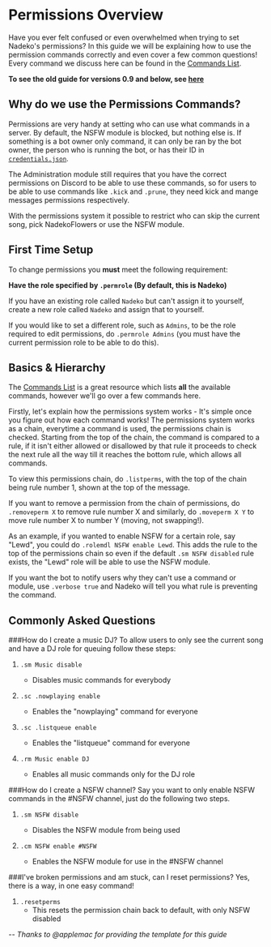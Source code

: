 Permissions Overview
===================
Have you ever felt confused or even overwhelmed when trying to set Nadeko's permissions? In this guide we will be explaining how to use the 
permission commands correctly and even cover a few common questions! Every command we discuss here can be found in the [Commands List](http://ghostbot.readthedocs.io/zh_TW/latest/Chinese%20Commands%20List/#_6).

**To see the old guide for versions 0.9 and below, see [here](http://ghostbot.readthedocs.io/zh_TW/latest/Permissions%20System/)**

Why do we use the Permissions Commands?
------------------------------
Permissions are very handy at setting who can use what commands in a server. By default, the NSFW module is blocked, but nothing else is. If something is a bot owner only command, it can only be ran by the bot owner, the person who is running the bot, or has their ID in [`credentials.json`](http://ghostbot.readthedocs.io/zh_TW/latest/JSON%20Explanations/#setting-up-your-credentials). 

The Administration module still requires that you have the correct permissions on Discord to be able to use these commands, so for users to be able to use commands like `.kick` and `.prune`, they need kick and mange messages permissions respectively.

With the permissions system it possible to restrict who can skip the current song, pick NadekoFlowers or use the NSFW module.

First Time Setup
------------------
To change permissions you **must** meet the following requirement:

**Have the role specified by `.permrole` (By default, this is Nadeko)**

If you have an existing role called `Nadeko` but can't assign it to yourself, create a new role called `Nadeko` and assign that to yourself.

If you would like to set a different role, such as `Admins`, to be the role required to edit permissions, do `.permrole Admins` (you must have the current permission role to be able to do this).

Basics & Hierarchy
-----
The [Commands List](http://ghostbot.readthedocs.io/zh_TW/latest/Chinese%20Commands%20List/#_6) is a great resource which lists **all** the available commands, however we'll go over a few commands here.

Firstly, let's explain how the permissions system works - It's simple once you figure out how each command works!
The permissions system works as a chain, everytime a command is used, the permissions chain is checked. Starting from the top of the chain, the command is compared to a rule, if it isn't either allowed or disallowed by that rule it proceeds to check the next rule all the way till it reaches the bottom rule, which allows all commands.

To view this permissions chain, do `.listperms`, with the top of the chain being rule number 1, shown at the top of the message.

If you want to remove a permission from the chain of permissions, do `.removeperm X` to remove rule number X and similarly, do `.moveperm X Y` to move rule number X to number Y (moving, not swapping!).

As an example, if you wanted to enable NSFW for a certain role, say "Lewd", you could do `.rolemdl NSFW enable Lewd`.
This adds the rule to the top of the permissions chain so even if the default `.sm NSFW disabled` rule exists, the "Lewd" role will be able to use the NSFW module.

If you want the bot to notify users why they can't use a command or module, use `.verbose true` and Nadeko will tell you what rule is preventing the command.

Commonly Asked Questions
---------------

###How do I create a music DJ?
To allow users to only see the current song and have a DJ role for queuing follow these steps: 

1.	`.sm Music disable`

	*	Disables music commands for everybody

2.	`.sc .nowplaying enable`

	*	Enables the "nowplaying" command for everyone

3.	`.sc .listqueue enable`

	*	Enables the "listqueue" command for everyone

4.	`.rm Music enable DJ`

	*	Enables all music commands only for the DJ role


###How do I create a NSFW channel?
Say you want to only enable NSFW commands in the #NSFW channel, just do the following two steps.

1.	`.sm NSFW disable`
	*	Disables the NSFW module from being used

2.	`.cm NSFW enable #NSFW`
	*	Enables the NSFW module for use in the #NSFW channel

###I've broken permissions and am stuck, can I reset permissions?
Yes, there is a way, in one easy command!  

1.	`.resetperms`
	*	This resets the permission chain back to default, with only NSFW disabled  

_-- Thanks to @applemac for providing the template for this guide_
